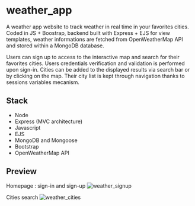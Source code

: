 # weather_app

A weather app website to track weather in real time in your favorites cities.
Coded in JS + Boostrap, backend built with Express + EJS for view templates, weather informations are fetched from OpenWeatherMap API and stored within a MongoDB database.

Users can sign up to access to the interactive map and search for their favorites cities.
Users credentials verification and validation is performed upon sign-in.
Cities can be added to the displayed results via search bar or by clicking on the map.
Their city list is kept through navigation thanks to sessions variables mecanism.

## Stack

- Node
- Express (MVC architecture)
- Javascript
- EJS
- MongoDB and Mongoose
- Bootstrap
- OpenWeatherMap API

## Preview

Homepage : sign-in and sign-up
![weather_signup](https://user-images.githubusercontent.com/99024395/189925570-c18a7be4-39cd-42f7-8e9c-c79208123b54.jpg)

Cities search
![weather_cities](https://user-images.githubusercontent.com/99024395/189925625-3367bcba-38b9-4f8f-8033-29a2d25f1a2a.jpg)
